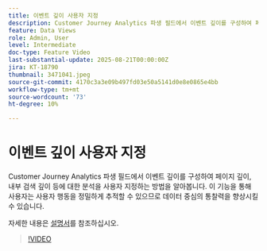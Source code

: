 ```yaml
---
title: 이벤트 깊이 사용자 지정
description: Customer Journey Analytics 파생 필드에서 이벤트 깊이를 구성하여 페이지 깊이, 내부 검색 깊이 등에 대한 분석을 사용자 지정하는 방법을 알아봅니다.
feature: Data Views
role: Admin, User
level: Intermediate
doc-type: Feature Video
last-substantial-update: 2025-08-21T00:00:00Z
jira: KT-18790
thumbnail: 3471041.jpeg
source-git-commit: 4170c3a3e09b497fd03e50a5141d0e8e0865e4bb
workflow-type: tm+mt
source-wordcount: '73'
ht-degree: 10%

---
```


# 이벤트 깊이 사용자 지정

Customer Journey Analytics 파생 필드에서 이벤트 깊이를 구성하여 페이지 깊이, 내부 검색 깊이 등에 대한 분석을 사용자 지정하는 방법을 알아봅니다. 이 기능을 통해 사용자는 사용자 행동을 정밀하게 추적할 수 있으므로 데이터 중심의 통찰력을 향상시킬 수 있습니다.

자세한 내용은 [설명서](https://experienceleague.adobe.com/ko/docs/analytics-platform/using/cja-dataviews/derived-fields)를 참조하십시오.

>[!VIDEO](https://video.tv.adobe.com/v/3471050/?learn=on&captions=kor)
